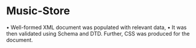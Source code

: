 # Music-Store

•	Well-formed XML document was populated with relevant data,
•	It was then validated using Schema and DTD. Further, CSS was produced for the document.
